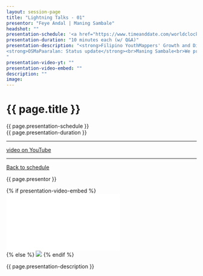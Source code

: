```yaml
---
layout: session-page
title: "Lightning Talks - 01"
presentor: "Feye Andal | Maning Sambale" 
headshot: ""
presentation-schedule: '<a href="https://www.timeanddate.com/worldclock/fixedtime.html?iso=2021-11-13T07:00:00Z">13 Nov 2021, 15:00 UTC+8</a>'
presentation-duration: "10 minutes each (w/ Q&A)"
presentation-description: "<strong>Filipino YouthMappers' Growth and Distribution</strong><br>Feye Andal<br>The YouthMappers family in the Philippines has grown so much this year. We've onboarded Visayas and Mindanao-based student organizations as we have focused on increasing and balancing the distribution of chapters across the Philippine islands. From 4 member chapters in 2020, now we have 9.<br><br>
<strong>OSMaPaaralan: Status update</strong><br>Maning Sambale<br>We presented the OSMaPaaralan last PistangMapa 2020. This talk is an update on the progress of this project.
"
presentation-video-yt: ""
presentation-video-embed: ""
description: ""
image:
---
```


<h1 class="color-pnm-blue">{{ page.title }}</h1>
<div class="row my-4">
<section class="col-lg-3">
<p class="small">{{ page.presentation-schedule }}<br>
{{ page.presentation-duration }}
</p>
<hr>
<p class="small">
<a href="{{ page.presentation-video-yt }}">video on YouTube</a>
</p>
<hr>
<p class="small"><a href="{{ site.baseurl }}/programme/">Back to schedule</a>
</p>
</section>
<section class="col-lg-9">
<p>{{ page.presentor }}</p>
{% if presentation-video-embed %}
<div class="embed-responsive embed-responsive-16by9">
<iframe class="mb-4 embed-responsive-item" src="{{ page.presentation-video-embed }}" frameborder="0" allow="accelerometer; autoplay; clipboard-write; encrypted-media; gyroscope; picture-in-picture" allowfullscreen></iframe>
</div>
{% else %}
<img class="img-fluid border border-primary rounded p-2" src="{{ site.baseurl }}/assets/img/site/pnm21-vid-placeholder.png">
{% endif %}
<p class="mt-4">{{ page.presentation-description }}
</p>
</section>
</div>